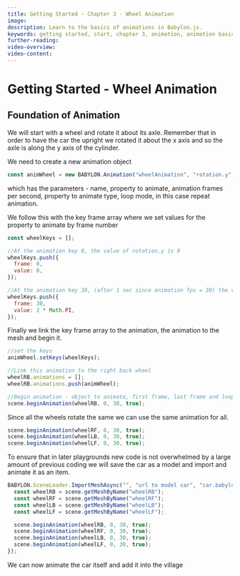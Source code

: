 ```yaml
---
title: Getting Started - Chapter 3 - Wheel Animation
image:
description: Learn to the basics of animations in Babylon.js.
keywords: getting started, start, chapter 3, animation, animation basics
further-reading:
video-overview:
video-content:
---
```


# Getting Started - Wheel Animation

## Foundation of Animation

We will start with a wheel and rotate it about its axle. Remember that in order to have the car the upright we rotated it about the x axis and so the axle is along the y axis of the cylinder.

We need to create a new animation object

```javascript
const animWheel = new BABYLON.Animation("wheelAnimation", "rotation.y", 30, BABYLON.Animation.ANIMATIONTYPE_FLOAT, BABYLON.Animation.ANIMATIONLOOPMODE_CYCLE);
```

which has the parameters - name, property to animate, animation frames per second, property to animate type, loop mode, in this case repeat animation.

We follow this with the key frame array where we set values for the property to animate by frame number

```javascript
const wheelKeys = [];

//At the animation key 0, the value of rotation.y is 0
wheelKeys.push({
  frame: 0,
  value: 0,
});

//At the animation key 30, (after 1 sec since animation fps = 30) the value of rotation.y is 2PI for a complete rotation
wheelKeys.push({
  frame: 30,
  value: 2 * Math.PI,
});
```

Finally we link the key frame array to the animation, the animation to the mesh and begin it.

```javascript
//set the keys
animWheel.setKeys(wheelKeys);

//Link this animation to the right back wheel
wheelRB.animations = [];
wheelRB.animations.push(animWheel);

//Begin animation - object to animate, first frame, last frame and loop if true
scene.beginAnimation(wheelRB, 0, 30, true);
```

<Playground id="#KDPAQ9#14" title="Simple Wheel Animation" description="Simple demonstration of animating one of the car's wheels." image="/img/playgroundsAndNMEs/gettingStartedWheelAnimation1.jpg"/>

Since all the wheels rotate the same we can use the same animation for all.

```javascript
scene.beginAnimation(wheelRF, 0, 30, true);
scene.beginAnimation(wheelLB, 0, 30, true);
scene.beginAnimation(wheelLF, 0, 30, true);
```

To ensure that in later playgrounds new code is not overwhelmed by a large amount of previous coding we will save the car as a model and import and animate it as an item.

```javascript
BABYLON.SceneLoader.ImportMeshAsync("", "url to model car", "car.babylon").then(() => {
  const wheelRB = scene.getMeshByName("wheelRB");
  const wheelRF = scene.getMeshByName("wheelRF");
  const wheelLB = scene.getMeshByName("wheelLB");
  const wheelLF = scene.getMeshByName("wheelLF");

  scene.beginAnimation(wheelRB, 0, 30, true);
  scene.beginAnimation(wheelRF, 0, 30, true);
  scene.beginAnimation(wheelLB, 0, 30, true);
  scene.beginAnimation(wheelLF, 0, 30, true);
});
```

<Playground id="#KDPAQ9#15" title="Animating All 4 Wheels" description="Adding the wheel animation to all 4 tires." image="/img/playgroundsAndNMEs/gettingStartedWheelAnimation2.jpg"/>

We can now animate the car itself and add it into the village
